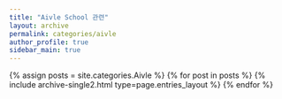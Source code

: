 ```yaml
---
title: "Aivle School 관련"
layout: archive
permalink: categories/aivle
author_profile: true
sidebar_main: true
---
```



{% assign posts = site.categories.Aivle %}
{% for post in posts %} {% include archive-single2.html type=page.entries_layout %} {% endfor %}